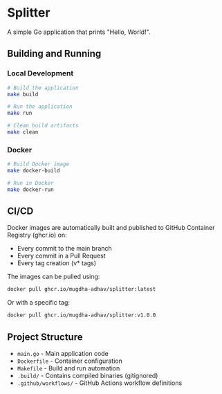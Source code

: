 # Splitter

A simple Go application that prints "Hello, World!".

## Building and Running

### Local Development

```bash
# Build the application
make build

# Run the application
make run

# Clean build artifacts
make clean
```

### Docker

```bash
# Build Docker image
make docker-build

# Run in Docker
make docker-run
```

## CI/CD

Docker images are automatically built and published to GitHub Container Registry (ghcr.io) on:
- Every commit to the main branch
- Every commit in a Pull Request
- Every tag creation (v* tags)

The images can be pulled using:
```bash
docker pull ghcr.io/mugdha-adhav/splitter:latest
```

Or with a specific tag:
```bash
docker pull ghcr.io/mugdha-adhav/splitter:v1.0.0
```

## Project Structure

- `main.go` - Main application code
- `Dockerfile` - Container configuration
- `Makefile` - Build and run automation
- `.build/` - Contains compiled binaries (gitignored)
- `.github/workflows/` - GitHub Actions workflow definitions
